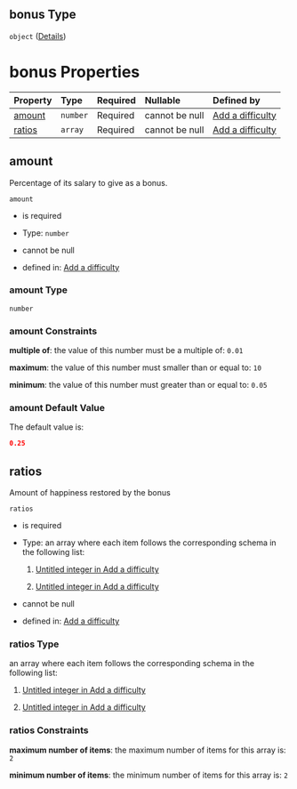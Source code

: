 ## bonus Type

`object` ([Details](add-difficulty-properties-happiness-properties-bonus.md))

# bonus Properties

| Property          | Type     | Required | Nullable       | Defined by                                                                                                                                                                   |
| :---------------- | :------- | :------- | :------------- | :--------------------------------------------------------------------------------------------------------------------------------------------------------------------------- |
| [amount](#amount) | `number` | Required | cannot be null | [Add a difficulty](add-difficulty-properties-happiness-properties-bonus-properties-amount.md "add-difficulty.json#/properties/happiness/properties/bonus/properties/amount") |
| [ratios](#ratios) | `array`  | Required | cannot be null | [Add a difficulty](add-difficulty-properties-happiness-properties-bonus-properties-ratios.md "add-difficulty.json#/properties/happiness/properties/bonus/properties/ratios") |

## amount

Percentage of its salary to give as a bonus.

`amount`

*   is required

*   Type: `number`

*   cannot be null

*   defined in: [Add a difficulty](add-difficulty-properties-happiness-properties-bonus-properties-amount.md "add-difficulty.json#/properties/happiness/properties/bonus/properties/amount")

### amount Type

`number`

### amount Constraints

**multiple of**: the value of this number must be a multiple of: `0.01`

**maximum**: the value of this number must smaller than or equal to: `10`

**minimum**: the value of this number must greater than or equal to: `0.05`

### amount Default Value

The default value is:

```json
0.25
```

## ratios

Amount of happiness restored by the bonus

`ratios`

*   is required

*   Type: an array where each item follows the corresponding schema in the following list:

    1.  [Untitled integer in Add a difficulty](add-difficulty-properties-happiness-properties-bonus-properties-ratios-items-0.md "check type definition")

    2.  [Untitled integer in Add a difficulty](add-difficulty-properties-happiness-properties-bonus-properties-ratios-items-1.md "check type definition")

*   cannot be null

*   defined in: [Add a difficulty](add-difficulty-properties-happiness-properties-bonus-properties-ratios.md "add-difficulty.json#/properties/happiness/properties/bonus/properties/ratios")

### ratios Type

an array where each item follows the corresponding schema in the following list:

1.  [Untitled integer in Add a difficulty](add-difficulty-properties-happiness-properties-bonus-properties-ratios-items-0.md "check type definition")

2.  [Untitled integer in Add a difficulty](add-difficulty-properties-happiness-properties-bonus-properties-ratios-items-1.md "check type definition")

### ratios Constraints

**maximum number of items**: the maximum number of items for this array is: `2`

**minimum number of items**: the minimum number of items for this array is: `2`
